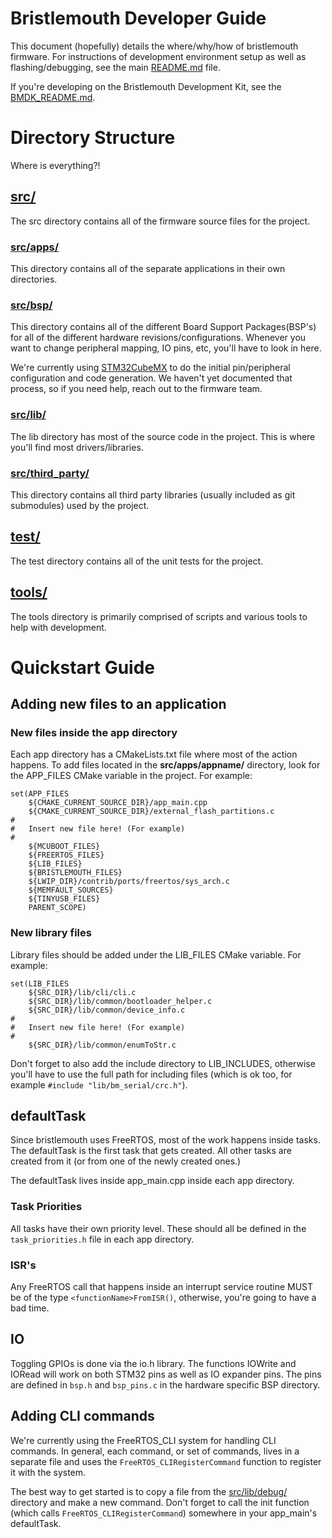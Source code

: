 # Bristlemouth Developer Guide

This document (hopefully) details the where/why/how of bristlemouth firmware. For instructions of development environment setup as well as flashing/debugging, see the main [README.md](README.md) file.

If you're developing on the Bristlemouth Development Kit, see the [BMDK_README.md](./src/apps/bm_devkit/BMDK_README.md).

# Directory Structure
Where is everything?!

## [src/](src/)
The src directory contains all of the firmware source files for the project.

### [src/apps/](src/apps/)
This directory contains all of the separate applications in their own directories.

### [src/bsp/](src/bsp/)
This directory contains all of the different Board Support Packages(BSP's) for all of the different hardware revisions/configurations. Whenever you want to change peripheral mapping, IO pins, etc, you'll have to look in here.

We're currently using [STM32CubeMX](https://www.st.com/en/development-tools/stm32cubemx.html) to do the initial pin/peripheral configuration and code generation. We haven't yet documented that process, so if you need help, reach out to the firmware team.

### [src/lib/](src/lib/)
The lib directory has most of the source code in the project. This is where you'll find most drivers/libraries.

### [src/third_party/](src/third_party/)
This directory contains all third party libraries (usually included as git submodules) used by the project.

## [test/](test/)
The test directory contains all of the unit tests for the project.

## [tools/](tools/)
The tools directory is primarily comprised of scripts and various tools to help with development.

# Quickstart Guide

## Adding new files to an application
### New files inside the app directory
Each app directory has a CMakeLists.txt file where most of the action happens.
To add files located in the **src/apps/appname/** directory, look for the APP_FILES CMake variable in the project. For example:
```
set(APP_FILES
    ${CMAKE_CURRENT_SOURCE_DIR}/app_main.cpp
    ${CMAKE_CURRENT_SOURCE_DIR}/external_flash_partitions.c
#
#   Insert new file here! (For example)
#
    ${MCUBOOT_FILES}
    ${FREERTOS_FILES}
    ${LIB_FILES}
    ${BRISTLEMOUTH_FILES}
    ${LWIP_DIR}/contrib/ports/freertos/sys_arch.c
    ${MEMFAULT_SOURCES}
    ${TINYUSB_FILES}
    PARENT_SCOPE)
```

### New library files
Library files should be added under the LIB_FILES CMake variable. For example:
```
set(LIB_FILES
    ${SRC_DIR}/lib/cli/cli.c
    ${SRC_DIR}/lib/common/bootloader_helper.c
    ${SRC_DIR}/lib/common/device_info.c
#
#   Insert new file here! (For example)
#
    ${SRC_DIR}/lib/common/enumToStr.c
```

Don't forget to also add the include directory to LIB_INCLUDES, otherwise you'll have to use the full path for including files (which is ok too, for example `#include "lib/bm_serial/crc.h"`).

## defaultTask
Since bristlemouth uses FreeRTOS, most of the work happens inside tasks. The defaultTask is the first task that gets created. All other tasks are created from it (or from one of the newly created ones.)

The defaultTask lives inside app_main.cpp inside each app directory.

### Task Priorities
All tasks have their own priority level. These should all be defined in the `task_priorities.h` file in each app directory.

### ISR's
Any FreeRTOS call that happens inside an interrupt service routine MUST be of the type `<functionName>FromISR()`, otherwise, you're going to have a bad time.


## IO
Toggling GPIOs is done via the io.h library. The functions IOWrite and IORead will work on both STM32 pins as well as IO expander pins. The pins are defined in `bsp.h` and `bsp_pins.c` in the hardware specific BSP directory.


## Adding CLI commands
We're currently using the FreeRTOS_CLI system for handling CLI commands. In general, each command, or set of commands, lives in a separate file and uses the `FreeRTOS_CLIRegisterCommand` function to register it with the system.

The best way to get started is to copy a file from the [src/lib/debug/](src/lib/debug/) directory and make a new command. Don't forget to call the init function (which calls `FreeRTOS_CLIRegisterCommand`) somewhere in your app_main's defaultTask.

###
